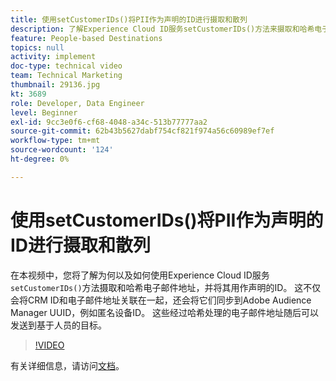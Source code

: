 ```yaml
---
title: 使用setCustomerIDs()将PII作为声明的ID进行摄取和散列
description: 了解Experience Cloud ID服务setCustomerIDs()方法来摄取和哈希电子邮件地址。 了解如何将其用作声明的ID。
feature: People-based Destinations
topics: null
activity: implement
doc-type: technical video
team: Technical Marketing
thumbnail: 29136.jpg
kt: 3689
role: Developer, Data Engineer
level: Beginner
exl-id: 9cc3e0f6-cf68-4048-a34c-513b77777aa2
source-git-commit: 62b43b5627dabf754cf821f974a56c60989ef7ef
workflow-type: tm+mt
source-wordcount: '124'
ht-degree: 0%

---
```


# 使用setCustomerIDs()将PII作为声明的ID进行摄取和散列

在本视频中，您将了解为何以及如何使用Experience Cloud ID服务`setCustomerIDs()`方法摄取和哈希电子邮件地址，并将其用作声明的ID。 这不仅会将CRM ID和电子邮件地址关联在一起，还会将它们同步到Adobe Audience Manager UUID，例如匿名设备ID。 这些经过哈希处理的电子邮件地址随后可以发送到基于人员的目标。

>[!VIDEO](https://video.tv.adobe.com/v/29136/?quality=12)

有关详细信息，请访问[文档](https://experienceleague.adobe.com/docs/id-service/using/reference/hashing-support.html?lang=zh-Hans)。
